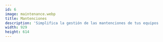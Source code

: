 ```yaml
---
id: 6
image: maintenance.webp
title: Mantenciones
description: 'Simplifica la gestión de las mantenciones de tus equipos: programa mantenciones periódicas, registra mantenciones correctivas, y visualiza el progreso de la ejecución de estos trabajos.'
width: 929
height: 614
---
```


